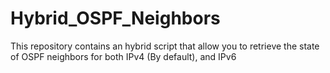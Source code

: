 # Hybrid_OSPF_Neighbors
This repository contains an hybrid script that allow you to retrieve the state of OSPF neighbors for both IPv4 (By default), and IPv6
